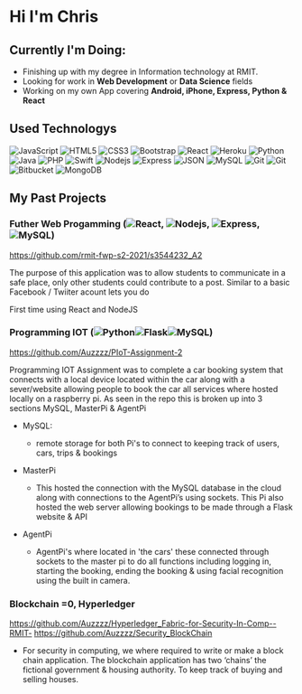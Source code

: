 # **Hi I'm Chris**

## Currently I'm Doing:
- Finishing up with my degree in Information technology at RMIT.
- Looking for work in **Web Development** or **Data Science** fields 
- Working on my own App covering **Android, iPhone, Express, Python & React**


## Used Technologys
![JavaScript](https://img.shields.io/badge/-JavaScript-black?style=flat&logo=javascript)
![HTML5](https://img.shields.io/badge/-HTML5-E34F26?style=flat&logo=html5&logoColor=white)
![CSS3](https://img.shields.io/badge/-CSS3-1572B6?style=flat&logo=css3)
![Bootstrap](https://img.shields.io/badge/-Bootstrap-563D7C?style=flat&logo=bootstrap)
![React](https://img.shields.io/badge/-React-black?style=flat&logo=react)
![Heroku](https://img.shields.io/badge/-Heroku-gray?style=flat&logo=heroku)
![Python](https://img.shields.io/badge/-Python-black?style=flat&logo=python)
![Java](https://img.shields.io/badge/-Java-black?style=flat&logo=java)
![PHP](https://img.shields.io/badge/-PHP-black?style=flat&logo=php)
![Swift](https://img.shields.io/badge/-Swift-black?style=flat&logo=swift)
![Nodejs](https://img.shields.io/badge/-Nodejs-green?style=flat&logo=Node.js)
![Express](https://img.shields.io/badge/-Express-black?style=flat&logo=express)
![JSON](https://img.shields.io/badge/-json-02569B?style=flat&logo=json)
![MySQL](https://img.shields.io/badge/-MySQL-black?style=flat&logo=mysql)
![Git](https://img.shields.io/badge/-Java-black?style=flat&logo=java)
![Git](https://img.shields.io/badge/-Git-black?style=flat&logo=git)
![Bitbucket](https://img.shields.io/badge/-Bitbucket-blue?style=flat&logo=bitbucket)
![MongoDB](https://img.shields.io/badge/-MongoDB-FCA121?style=flat&logo=mongodb)


## My Past Projects
### Futher Web Progamming (![React](https://img.shields.io/badge/-React-black?style=flat&logo=react), ![Nodejs](https://img.shields.io/badge/-Nodejs-green?style=flat&logo=Node.js), ![Express](https://img.shields.io/badge/-Express-black?style=flat&logo=express), ![MySQL](https://img.shields.io/badge/-MySQL-black?style=flat&logo=mysql))
https://github.com/rmit-fwp-s2-2021/s3544232_A2

The purpose of this application was to allow students to communicate in a safe place, only other students could contribute to a post. Similar to a basic Facebook / Twiiter acount lets you do

First time using React and NodeJS

### Programming IOT (![Python](https://img.shields.io/badge/-Python-black?style=flat&logo=python)![Flask](https://img.shields.io/badge/-Flask-black?style=flat&logo=flask)![MySQL](https://img.shields.io/badge/-MySQL-black?style=flat&logo=mysql))
https://github.com/Auzzzz/PIoT-Assignment-2

Programming IOT Assignment was to complete a car booking system that connects with a local device located within the car along with a sever/website allowing people to book the car all services where hosted locally on a raspberry pi. As seen in the repo this is broken up into 3 sections MySQL, MasterPi & AgentPi

- MySQL:
    - remote storage for both Pi's to connect to keeping track of users, cars, trips & bookings

- MasterPi
    - This hosted the connection with the MySQL database in the cloud along with connections to the AgentPi’s using sockets. This Pi also hosted the web server allowing bookings to be made through a Flask website & API 

- AgentPi
    - AgentPi's where located in 'the cars' these connected through sockets to the master pi to do all functions including logging in, starting the booking, ending the booking & using facial recognition using the built in camera. 


### Blockchain =0, Hyperledger
https://github.com/Auzzzz/Hyperledger_Fabric-for-Security-In-Comp--RMIT-
https://github.com/Auzzzz/Security_BlockChain

- For security in computing, we where required to write or make a block chain application. The blockchain application has two ‘chains’ the fictional government & housing authority. To keep track of buying and selling houses.
